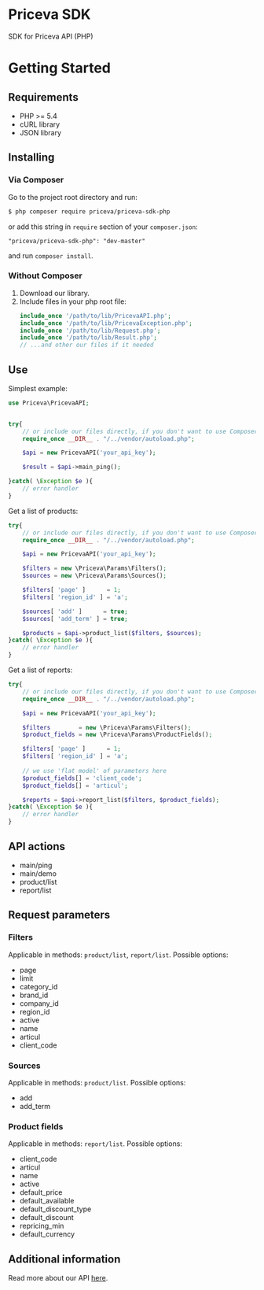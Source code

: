 # Priceva SDK

SDK for Priceva API (PHP)

# Getting Started

## Requirements

* PHP >= 5.4
* cURL library
* JSON library

## Installing

### Via Composer

Go to the project root directory and run:
````bash
$ php composer require priceva/priceva-sdk-php
````
or add this string in `require` section of your `composer.json`:
````
"priceva/priceva-sdk-php": "dev-master"
````
and run `composer install`.

### Without Composer

1. Download our library.
2. Include files in your php root file:
    ````php
    include_once '/path/to/lib/PricevaAPI.php';
    include_once '/path/to/lib/PricevaException.php';
    include_once '/path/to/lib/Request.php';
    include_once '/path/to/lib/Result.php';
    // ...and other our files if it needed
    ````
    
## Use

Simplest example:

````php
use Priceva\PricevaAPI;


try{
    // or include our files directly, if you don't want to use Composer
    require_once __DIR__ . "/../vendor/autoload.php";

    $api = new PricevaAPI('your_api_key');

    $result = $api->main_ping();

}catch( \Exception $e ){
    // error handler
}
````

Get a list of products:

````php
try{
    // or include our files directly, if you don't want to use Composer
    require_once __DIR__ . "/../vendor/autoload.php";

    $api = new PricevaAPI('your_api_key');

    $filters = new \Priceva\Params\Filters();
    $sources = new \Priceva\Params\Sources();

    $filters[ 'page' ]      = 1;
    $filters[ 'region_id' ] = 'a';

    $sources[ 'add' ]      = true;
    $sources[ 'add_term' ] = true;

    $products = $api->product_list($filters, $sources);
}catch( \Exception $e ){
    // error handler
}
````

Get a list of reports:

````php
try{
    // or include our files directly, if you don't want to use Composer
    require_once __DIR__ . "/../vendor/autoload.php";

    $api = new PricevaAPI('your_api_key');

    $filters        = new \Priceva\Params\Filters();
    $product_fields = new \Priceva\Params\ProductFields();

    $filters[ 'page' ]      = 1;
    $filters[ 'region_id' ] = 'a';
    
    // we use 'flat model' of parameters here
    $product_fields[] = 'client_code';
    $product_fields[] = 'articul';

    $reports = $api->report_list($filters, $product_fields);
}catch( \Exception $e ){
    // error handler
}
````

## API actions

* main/ping
* main/demo
* product/list
* report/list

## Request parameters

### Filters

Applicable in methods: `product/list`, `report/list`. Possible options:

* page
* limit
* category_id
* brand_id
* company_id
* region_id
* active
* name
* articul
* client_code

### Sources

Applicable in methods: `product/list`. Possible options:

* add
* add_term

### Product fields

Applicable in methods: `report/list`. Possible options:

* client_code
* articul
* name
* active
* default_price
* default_available
* default_discount_type
* default_discount
* repricing_min
* default_currency

## Additional information

Read more about our API [here](https://priceva.docs.apiary.io/#introduction).
